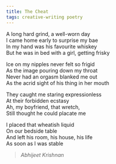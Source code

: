 ```yaml
---
title: The Cheat
tags: creative-writing poetry  
---
```


A long hard grind, a well-worn day  
I came home early to surprise my bae  
In my hand was his favourite whiskey  
But he was in bed with a girl, getting frisky  

Ice on my nipples never felt so frigid  
As the image pouring down my throat  
Never had an orgasm blanked me out  
As the acrid sight of his thing in her mouth  

They caught me staring expressionless  
At their forbidden ecstasy  
Ah, my boyfriend, that wretch,  
Still thought he could placate me  

I placed that wheatish liquid  
On our bedside table  
And left his room, his house, his life  
As soon as I was stable  

> <cite>Abhijeet Krishnan</cite>
